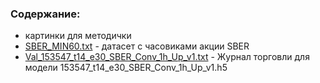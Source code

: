 ### Содержание:
* картинки для методички
* [SBER_MIN60.txt](SBER_MIN60.txt) - датасет с часовиками акции SBER
* [Val_153547_t14_e30_SBER_Conv_1h_Up_v1.txt](Val_153547_t14_e30_SBER_Conv_1h_Up_v1.txt) - Журнал торговли для модели 153547_t14_e30_SBER_Conv_1h_Up_v1.h5